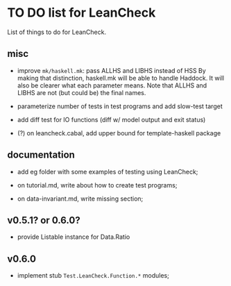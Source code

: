 TO DO list for LeanCheck
========================

List of things to do for LeanCheck.


misc
----

* improve `mk/haskell.mk`: pass ALLHS and LIBHS instead of HSS
  By making that distinction, haskell.mk will be able to handle Haddock.
  It will also be clearer what each parameter means.
  Note that ALLHS and LIBHS are not (but could be) the final names.

* parameterize number of tests in test programs and add slow-test target

* add diff test for IO functions (diff w/ model output and exit status)

* (?) on leancheck.cabal, add upper bound for template-haskell package


documentation
-------------

* add eg folder with some examples of testing using LeanCheck;

* on tutorial.md, write about how to create test programs;

* on data-invariant.md, write missing section;

v0.5.1? or 0.6.0?
-----------------

* provide Listable instance for Data.Ratio

v0.6.0
------

* implement stub `Test.LeanCheck.Function.*` modules;
